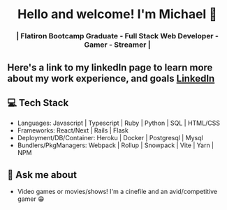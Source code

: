 <h1 align="center">
	Hello and welcome! I'm Michael 👋
</h1>

<h3 align="center">
	| Flatiron Bootcamp Graduate - Full Stack Web Developer - Gamer - Streamer |
</h3>

## Here's a link to my linkedIn page to learn more about my work experience, and goals <a href="https://www.linkedin.com/in/michael-muniz94/">LinkedIn</a>

## 💻 Tech Stack
* Languages: Javascript | Typescript | Ruby | Python | SQL | HTML/CSS
* Frameworks: React/Next | Rails | Flask
* Deployment/DB/Container: Heroku | Docker | Postgresql | Mysql
* Bundlers/PkgManagers: Webpack | Rollup | Snowpack | Vite | Yarn | NPM

## 💬 Ask me about
* Video games or movies/shows! I'm a cinefile and an avid/competitive gamer 😁

<!--
**MichaelM3/michaelm3** is a ✨ _special_ ✨ repository because its `README.md` (this file) appears on your GitHub profile.

Here are some ideas to get you started:

- 🔭 I’m currently working on ...
- 🌱 I’m currently learning ...
- 👯 I’m looking to collaborate on ...
- 🤔 I’m looking for help with ...
- 💬 Ask me about ...
- 📫 How to reach me: ...
- 😄 Pronouns: ...
- ⚡ Fun fact: ...
-->
